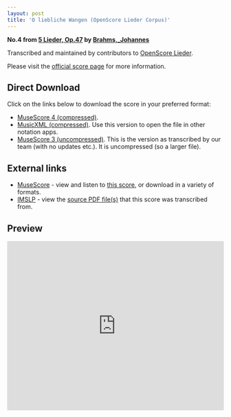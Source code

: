 ```yaml
---
layout: post
title: 'O liebliche Wangen (OpenScore Lieder Corpus)'
---
```


__No.4 from [5 Lieder, Op.47](https://fourscoreandmore.org/OpenScore/Brahms%2C_Johannes/5_Lieder%2C_Op.47/) by [Brahms,_Johannes](https://fourscoreandmore.org/OpenScore/Brahms%2C_Johannes)__

Transcribed and maintained by contributors to [OpenScore Lieder].

Please visit the [official score page] for more information.

[official score page]: https://musescore.com/openscore-lieder-corpus/scores/5659823
[OpenScore Lieder]: https://musescore.com/openscore-lieder-corpus

## Direct Download

Click on the links below to download the score in your preferred format:
- [MuseScore 4 (compressed)](https://fourscoreandmore.org/OpenScore/Brahms%2C_Johannes/5_Lieder%2C_Op.47/4_O_liebliche_Wangen.mscz).
- [MusicXML (compressed)](https://fourscoreandmore.org/OpenScore/Brahms%2C_Johannes/5_Lieder%2C_Op.47/4_O_liebliche_Wangen.mxl). Use this version to open the file in other notation apps.
- [MuseScore 3 (uncompressed)](https://raw.githubusercontent.com/OpenScore/Lieder/refs/heads/main/scores/Brahms%2C_Johannes/5_Lieder%2C_Op.47/4_O_liebliche_Wangen/lc5659823.mscx). This is the version as transcribed by our team (with no updates etc.). It is uncompressed (so a larger file).

## External links

- [MuseScore] - view and listen to [this score][MuseScore], or download in a variety of formats.
- [IMSLP] - view the [source PDF file(s)][IMSLP] that this score was transcribed from.

[MuseScore]: https://musescore.com/score/5659823
[IMSLP]: https://imslp.org/wiki/Special:ReverseLookup/81904

## Preview

<iframe width="100%" height="394" src="https://musescore.com/openscore-lieder-corpus/scores/5659823/embed" frameborder="0" allowfullscreen allow="autoplay; fullscreen"></iframe>
